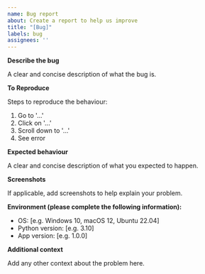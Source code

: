 ```yaml
---
name: Bug report
about: Create a report to help us improve
title: "[Bug]"
labels: bug
assignees: ''
---
```


**Describe the bug**

A clear and concise description of what the bug is.

**To Reproduce**

Steps to reproduce the behaviour:
1. Go to '...'
2. Click on '...'
3. Scroll down to '...'
4. See error

**Expected behaviour**

A clear and concise description of what you expected to happen.

**Screenshots**

If applicable, add screenshots to help explain your problem.

**Environment (please complete the following information):**
- OS: [e.g. Windows 10, macOS 12, Ubuntu 22.04]
- Python version: [e.g. 3.10]
- App version: [e.g. 1.0.0]

**Additional context**

Add any other context about the problem here.
